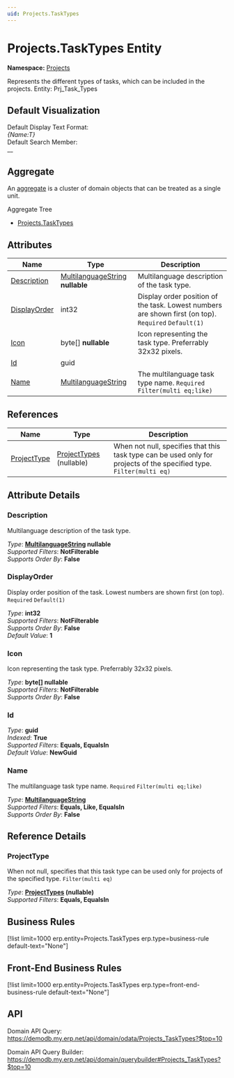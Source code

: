 ```yaml
---
uid: Projects.TaskTypes
---
```

# Projects.TaskTypes Entity

**Namespace:** [Projects](Projects.md)  

Represents the different types of tasks, which can be included in the projects. Entity: Prj_Task_Types

## Default Visualization
Default Display Text Format:  
_{Name:T}_  
Default Search Member:  
__  

## Aggregate
An [aggregate](https://docs.erp.net/tech/advanced/concepts/aggregates.html) is a cluster of domain objects that can be treated as a single unit.  

Aggregate Tree  
* [Projects.TaskTypes](Projects.TaskTypes.md)  

## Attributes

| Name | Type | Description |
| ---- | ---- | --- |
| [Description](Projects.TaskTypes.md#description) | [MultilanguageString](../data-types.md#multilanguagestring) __nullable__ | Multilanguage description of the task type. 
| [DisplayOrder](Projects.TaskTypes.md#displayorder) | int32 | Display order position of the task. Lowest numbers are shown first (on top). `Required` `Default(1)` 
| [Icon](Projects.TaskTypes.md#icon) | byte[] __nullable__ | Icon representing the task type. Preferrably 32x32 pixels. 
| [Id](Projects.TaskTypes.md#id) | guid |  
| [Name](Projects.TaskTypes.md#name) | [MultilanguageString](../data-types.md#multilanguagestring) | The multilanguage task type name. `Required` `Filter(multi eq;like)` 

## References

| Name | Type | Description |
| ---- | ---- | --- |
| [ProjectType](Projects.TaskTypes.md#projecttype) | [ProjectTypes](Projects.ProjectTypes.md) (nullable) | When not null, specifies that this task type can be used only for projects of the specified type. `Filter(multi eq)` |


## Attribute Details

### Description

Multilanguage description of the task type.

_Type_: **[MultilanguageString](../data-types.md#multilanguagestring) __nullable__**  
_Supported Filters_: **NotFilterable**  
_Supports Order By_: **False**  

### DisplayOrder

Display order position of the task. Lowest numbers are shown first (on top). `Required` `Default(1)`

_Type_: **int32**  
_Supported Filters_: **NotFilterable**  
_Supports Order By_: **False**  
_Default Value_: **1**  

### Icon

Icon representing the task type. Preferrably 32x32 pixels.

_Type_: **byte[] __nullable__**  
_Supported Filters_: **NotFilterable**  
_Supports Order By_: **False**  

### Id

_Type_: **guid**  
_Indexed_: **True**  
_Supported Filters_: **Equals, EqualsIn**  
_Default Value_: **NewGuid**  

### Name

The multilanguage task type name. `Required` `Filter(multi eq;like)`

_Type_: **[MultilanguageString](../data-types.md#multilanguagestring)**  
_Supported Filters_: **Equals, Like, EqualsIn**  
_Supports Order By_: **False**  


## Reference Details

### ProjectType

When not null, specifies that this task type can be used only for projects of the specified type. `Filter(multi eq)`

_Type_: **[ProjectTypes](Projects.ProjectTypes.md) (nullable)**  
_Supported Filters_: **Equals, EqualsIn**  



## Business Rules

[!list limit=1000 erp.entity=Projects.TaskTypes erp.type=business-rule default-text="None"]

## Front-End Business Rules

[!list limit=1000 erp.entity=Projects.TaskTypes erp.type=front-end-business-rule default-text="None"]

## API

Domain API Query:
<https://demodb.my.erp.net/api/domain/odata/Projects_TaskTypes?$top=10>

Domain API Query Builder:
<https://demodb.my.erp.net/api/domain/querybuilder#Projects_TaskTypes?$top=10>

